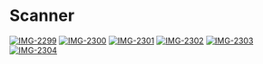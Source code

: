 # Scanner


<a href="https://ibb.co/brM50Cw"><img src="https://i.ibb.co/cNShBZf/IMG-2299.jpg" alt="IMG-2299" border="0"></a>
<a href="https://ibb.co/VCXNGxQ"><img src="https://i.ibb.co/dpncvtL/IMG-2300.png" alt="IMG-2300" border="0"></a>
<a href="https://ibb.co/Yf7thx7"><img src="https://i.ibb.co/CV5nQf5/IMG-2301.png" alt="IMG-2301" border="0"></a>
<a href="https://ibb.co/5LmNq0f"><img src="https://i.ibb.co/CQgkxcT/IMG-2302.png" alt="IMG-2302" border="0"></a>
<a href="https://ibb.co/txLB802"><img src="https://i.ibb.co/SdfNRkm/IMG-2303.png" alt="IMG-2303" border="0"></a>
<a href="https://ibb.co/v4fRh1L"><img src="https://i.ibb.co/5hCwkTs/IMG-2304.png" alt="IMG-2304" border="0"></a><br />






